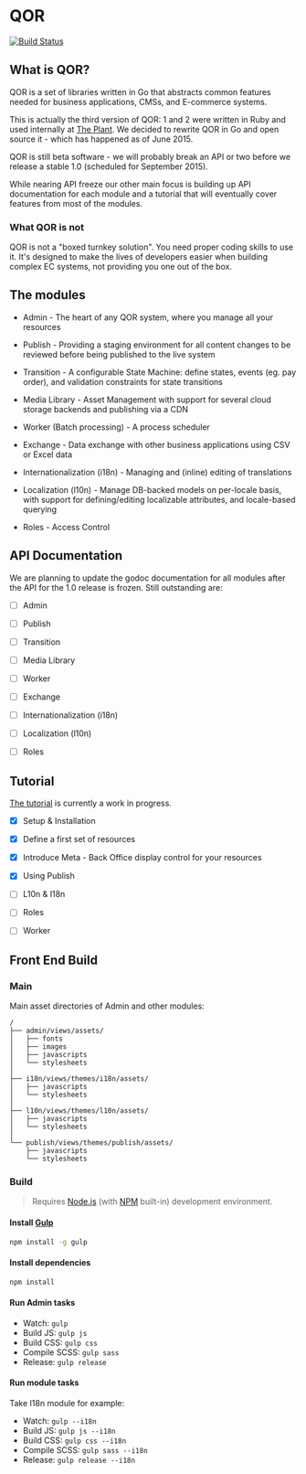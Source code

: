 # QOR

[![Build Status](https://semaphoreci.com/api/v1/projects/3a3db8d6-c6ac-46b8-9b34-453aabdced22/430434/badge.svg)](https://semaphoreci.com/theplant/qor)

## What is QOR?

QOR is a set of libraries written in Go that abstracts common features needed for business applications, CMSs, and E-commerce systems.

This is actually the third version of QOR: 1 and 2 were written in Ruby and used internally at [The Plant](https://theplant.jp).
We decided to rewrite QOR in Go and open source it - which has happened as of June 2015.

QOR is still beta software - we will probably break an API or two before we release a stable 1.0 (scheduled for September 2015).

While nearing API freeze our other main focus is building up API documentation for each module and a tutorial that will eventually cover features from most of the modules.

### What QOR is not

QOR is not a "boxed turnkey solution". You need proper coding skills to use it. It's designed to make the lives of developers easier when building complex EC systems, not providing you one out of the box.

## The modules

* Admin - The heart of any QOR system, where you manage all your resources

* Publish - Providing a staging environment for all content changes to be reviewed before being published to the live system

* Transition - A configurable State Machine: define states, events (eg. pay order), and validation constraints for state transitions

* Media Library - Asset Management with support for several cloud storage backends and publishing via a CDN

* Worker (Batch processing) - A process scheduler

* Exchange - Data exchange with other business applications using CSV or Excel data

* Internationalization (i18n) - Managing and (inline) editing of translations

* Localization (l10n) - Manage DB-backed models on per-locale basis, with support for defining/editing localizable attributes, and locale-based querying

* Roles - Access Control


## API Documentation

We are planning to update the godoc documentation for all modules after the API for the 1.0 release is frozen. Still outstanding are:

* [ ] Admin
* [ ] Publish
* [ ] Transition
* [ ] Media Library
* [ ] Worker
* [ ] Exchange
* [ ] Internationalization (i18n)
* [ ] Localization (l10n)
* [ ] Roles


## Tutorial

[The tutorial](https://github.com/qor/qor/tree/docs_and_tutorial/example/tutorial/bookstore) is currently a work in progress.

* [x] Setup & Installation
* [x] Define a first set of resources
* [x] Introduce Meta - Back Office display control for your resources
* [x] Using Publish
* [ ] L10n & I18n
* [ ] Roles
* [ ] Worker


## Front End Build

### Main

Main asset directories of Admin and other modules:

```
/
├── admin/views/assets/
│   ├── fonts
│   ├── images
│   ├── javascripts
│   └── stylesheets
│
├── i18n/views/themes/i18n/assets/
│   ├── javascripts
│   └── stylesheets
│
├── l10n/views/themes/l10n/assets/
│   ├── javascripts
│   └── stylesheets
│
└── publish/views/themes/publish/assets/
    ├── javascripts
    └── stylesheets
```


### Build

> Requires [Node.js](https://nodejs.org/) (with [NPM](https://www.npmjs.com/) built-in) development environment.


#### Install [Gulp](http://gulpjs.com/)

```bash
npm install -g gulp
```

#### Install dependencies

```bash
npm install
```

#### Run Admin tasks

- Watch: `gulp`
- Build JS: `gulp js`
- Build CSS: `gulp css`
- Compile SCSS: `gulp sass`
- Release: `gulp release`


#### Run module tasks

Take I18n module for example:

- Watch: `gulp --i18n`
- Build JS: `gulp js --i18n`
- Build CSS: `gulp css --i18n`
- Compile SCSS: `gulp sass --i18n`
- Release: `gulp release --i18n`
